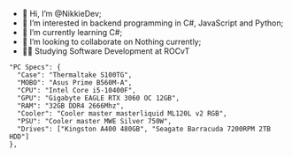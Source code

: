 - 👋 Hi, I’m @NikkieDev;
- 👀 I’m interested in backend programming in C#, JavaScript and Python;
- 🌱 I’m currently learning C#;
- 💞️ I’m looking to collaborate on Nothing currently;
- 👩‍🎓 Studying Software Development at ROCvT


```
"PC Specs": {
  "Case": "Thermaltake S100TG",
  "MOBO": "Asus Prime B560M-A",
  "CPU": "Intel Core i5-10400F",
  "GPU": "Gigabyte EAGLE RTX 3060 OC 12GB",
  "RAM": "32GB DDR4 2666Mhz",
  "Cooler": "Cooler master masterliquid ML120L v2 RGB",
  "PSU": "Cooler master MWE Silver 750W",
  "Drives": ["Kingston A400 480GB", "Seagate Barracuda 7200RPM 2TB HDD"]
},
```
